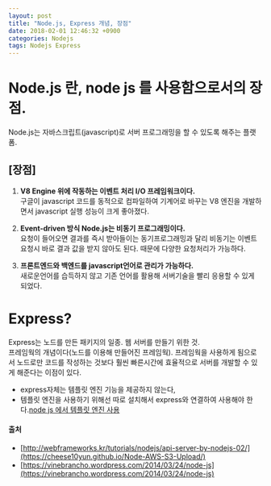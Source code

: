 ```yaml
---
layout: post
title: "Node.js, Express 개념, 장점"
date: 2018-02-01 12:46:32 +0900
categories: Nodejs
tags: Nodejs Express
---
```


# Node.js 란, node js 를 사용함으로서의 장점.

Node.js는 자바스크립트(javascript)로 서버 프로그래밍을 할 수 있도록 해주는 플랫폼.

## [장점]

1. **V8 Engine 위에 작동하는 이벤트 처리 I/O 프레임워크이다.**  
   구글이 javascript 코드를 동적으로 컴파일하여 기계어로 바꾸는 V8 엔진을 개발하면서 javascript 실행 성능이 크게 좋아졌다.

2. **Event-driven 방식 Node.js는 비동기 프로그래밍이다.**  
   요청이 들어오면 결과를 즉시 받아들이는 동기프로그래밍과 달리 비동기는 이벤트 요청시 바로 결과 값을 받지 않아도 된다. 때문에 다양한 요청처리가 가능하다.

3. **프론트엔드와 백엔드를 javascript언어로 관리가 가능하다.**  
   새로운언어를 습득하지 않고 기존 언어를 활용해 서버기술을 빨리 응용할 수 있게 되었다.

# Express?

Express는 노드를 만든 패키지의 일종. 웹 서버를 만들기 위한 것.  
프레임웍의 개념이다(노드를 이용해 만들어진 프레임웍). 프레임웍을 사용하게 됨으로서 노드로만 코드를 작성하는 것보다
훨씬 빠른시간에 효율적으로 서버를 개발할 수 있게 해준다는 이점이 있다.

- express자체는 템플릿 엔진 기능을 제공하지 않는다,
- 템플릿 엔진을 사용하기 위해선 따로 설치해서 express와 연결하여 사용해야 한다.[node js 에서 템플릿 엔진 사용](http://wikim.tistory.com/191?category=715189)

#### 출처

- [http://webframeworks.kr/tutorials/nodejs/api-server-by-nodejs-02/](https://cheese10yun.github.io/Node-AWS-S3-Upload/)
- [https://vinebrancho.wordpress.com/2014/03/24/node-js](https://vinebrancho.wordpress.com/2014/03/24/node-js)
